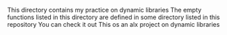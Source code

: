 This directory contains my practice on dynamic libraries
The empty functions listed in this directory are defined in some directory listed in this repository
You can check it out
This os an alx project on dynamic libraries
